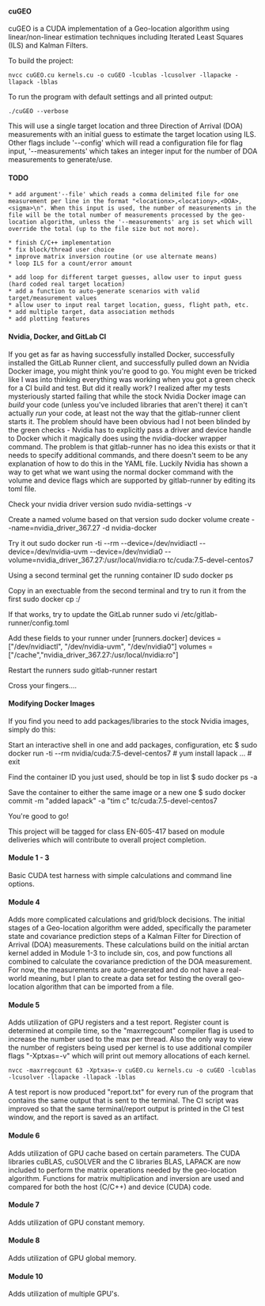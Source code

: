 #### cuGEO ####
cuGEO is a CUDA implementation of a Geo-location algorithm using linear/non-linear estimation techniques including Iterated Least Squares (ILS) and Kalman Filters. 

To build the project:
	
	nvcc cuGEO.cu kernels.cu -o cuGEO -lcublas -lcusolver -llapacke -llapack -lblas

To run the program with default settings and all printed output:

	./cuGEO --verbose

This will use a single target location and three Direction of Arrival (DOA) measurements with an initial guess to estimate the target location using ILS. Other flags include '--config' which will read a configuration file for flag input, '--measurements' which takes an integer input for the number of DOA measurements to generate/use.


#### TODO ####

	* add argument'--file' which reads a comma delimited file for one measurement per line in the format "<locationx>,<locationy>,<DOA>,<sigma>\n". When this input is used, the number of measurements in the file will be the total number of measurements processed by the geo-location algorithm, unless the '--measurements' arg is set which will override the total (up to the file size but not more).

	* finish C/C++ implementation
	* fix block/thread user choice
	* improve matrix inversion routine (or use alternate means)
	* loop ILS for a count/error amount 

	* add loop for different target guesses, allow user to input guess (hard coded real target location)
	* add a function to auto-generate scenarios with valid target/measurement values
	* allow user to input real target location, guess, flight path, etc.
	* add multiple target, data association methods
	* add plotting features



#### Nvidia, Docker, and GitLab CI ####

If you get as far as having successfully installed Docker, successfully installed the GitLab Runner client, and successfully pulled down an Nvidia Docker image, you might think you're good to go. You might even be tricked like I was into thinking everything was working when you got a green check for a CI build and test. But did it really work? I realized after my tests mysteriously started failing that while the stock Nvidia Docker image can *build* your code (unless you've included libraries that aren't there) it can't actually *run* your code, at least not the way that the gitlab-runner client starts it. The problem should have been obvious had I not been blinded by the green checks - Nvidia has to explicitly pass a driver and device handle to Docker which it magically does using the nvidia-docker wrapper command. The problem is that gitlab-runner has no idea this exists or that it needs to specify additional commands, and there doesn't seem to be any explanation of how to do this in the YAML file. Luckily Nvidia has shown a way to get what we want using the normal docker command with the volume and device flags which are supported by gitlab-runner by editing its toml file.

Check your nvidia driver version
	sudo nvidia-settings -v

Create a named volume based on that version
	sudo docker volume create --name=nvidia_driver_367.27 -d nvidia-docker

Try it out
	sudo docker run -ti --rm  --device=/dev/nvidiactl --device=/dev/nvidia-uvm --device=/dev/nvidia0 --volume=nvidia_driver_367.27:/usr/local/nvidia:ro tc/cuda:7.5-devel-centos7

Using a second terminal get the running container ID
	sudo docker ps

Copy in an exectuable from the second terminal and try to run it from the first
	sudo docker cp <executable> <containerID>:/

If that works, try to update the GitLab runner
	sudo vi /etc/gitlab-runner/config.toml

Add these fields to your runner under  [runners.docker]
	devices = ["/dev/nvidiactl", "/dev/nvidia-uvm", "/dev/nvidia0"]
	volumes = ["/cache","nvidia_driver_367.27:/usr/local/nvidia:ro"]
	
Restart the runners
	sudo gitlab-runner restart

Cross your fingers....



#### Modifying Docker Images ####

If you find you need to add packages/libraries to the stock Nvidia images, simply do this:

Start an interactive shell in one and add packages, configuration, etc
	$ sudo docker run -ti --rm nvidia/cuda:7.5-devel-centos7
		# yum install lapack
			...
		# exit

Find the container ID you just used, should be top in list
	$ sudo docker ps -a

Save the container to either the same image or a new one
	$ sudo docker commit -m "added lapack" -a "tim c" <containerID> tc/cuda:7.5-devel-centos7

You're good to go!





This project will be tagged for class EN-605-417 based on module deliveries which will contribute to overall project completion.

#### Module 1 - 3 ####
Basic CUDA test harness with simple calculations and command line options.


#### Module 4 ####
Adds  more complicated calculations and grid/block decisions. The initial stages of a Geo-location algorithm were added, specifically the parameter state and covariance prediction steps of a Kalman Filter for Direction of Arrival (DOA) measurements. These calculations build on the initial arctan kernel added in Module 1-3 to include sin, cos, and pow functions all combined to calculate the covariance prediction of the DOA measurement. For now, the measurements are auto-generated and do not have a real-world meaning, but I plan to create a data set for testing the overall geo-location algorithm that can be imported from a file.


#### Module 5 ####
Adds utilization of GPU registers and a test report. Register count is determined at compile time, so the "maxrregcount" compiler flag is used to increase the number used to the max per thread. Also the only way to view the number of registers being used per kernel is to use additional compiler flags "-Xptxas=-v" which will print out memory allocations of each kernel.
	
	nvcc -maxrregcount 63 -Xptxas=-v cuGEO.cu kernels.cu -o cuGEO -lcublas -lcusolver -llapacke -llapack -lblas

A test report is now produced "report.txt" for every run of the program that contains the same output that is sent to the terminal. The CI script was improved so that the same terminal/report output is printed in the CI test window, and the report is saved as an artifact.


#### Module 6 ####
Adds utilization of GPU cache based on certain parameters. The CUDA libraries cuBLAS, cuSOLVER and the C libraries BLAS, LAPACK are now included to perform the matrix operations needed by the geo-location algorithm. Functions for matrix multiplication and inversion are used and compared for both the host (C/C++) and device (CUDA) code.


#### Module 7 ####
Adds utilization of GPU constant memory.


#### Module 8 ####
Adds utilization of GPU global memory.


#### Module 10 ####
Adds utilization of multiple GPU's.


